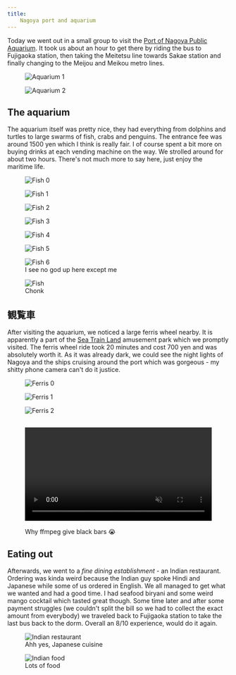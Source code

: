 ```yaml
---
title:
    Nagoya port and aquarium
---
```


Today we went out in a small group to visit the [Port of Nagoya Public
Aquarium](https://nagoyaaqua.jp/english/). It took us about an hour to get
there by riding the bus to Fujigaoka station, then taking the Meitetsu line
towards Sakae station and finally changing to the Meijou and Meikou metro
lines.

<div class="images">
<figure>
<img src="../res/nagoya_port/nagoya_aquarium_0.jpg" alt="Aquarium 1" />
</figure>
<figure>
<img src="../res/nagoya_port/nagoya_aquarium_1.jpg" alt="Aquarium 2" />
</figure>
</div>

## The aquarium

The aquarium itself was pretty nice, they had everything from dolphins and
turtles to large swarms of fish, crabs and penguins. The entrance fee was
around 1500 yen which I think is really fair. I of course spent a bit more on
buying drinks at each vending machine on the way. We strolled around for about
two hours. There's not much more to say here, just enjoy the maritime life.

<div class="images">
<figure><img src="../res/nagoya_port/fish_0.jpg" alt="Fish 0" />
</figure>
<figure><img src="../res/nagoya_port/fish_1.jpg" alt="Fish 1" />
</figure>
<figure><img src="../res/nagoya_port/fish_2.jpg" alt="Fish 2" />
</figure>
<figure><img src="../res/nagoya_port/fish_3.jpg" alt="Fish 3" />
</figure>
<figure><img src="../res/nagoya_port/fish_4.jpg" alt="Fish 4" />
</figure>
<figure><img src="../res/nagoya_port/fish_5.jpg" alt="Fish 5" />
</figure>
<figure><img src="../res/nagoya_port/fish_6.jpg" alt="Fish 6" />
<figcaption>
I see no god up here except me
</figcaption>
</figure>
<figure><img src="../res/nagoya_port/fish_7.jpg" alt="Fish" />
<figcaption>Chonk</figcaption></figure>
</div>

## 観覧車

After visiting the aquarium, we noticed a large ferris wheel nearby. It is
apparently a part of the [Sea Train
Land](https://www.aichi-now.jp/en/spots/detail/99/) amusement park which we
promptly visited. The ferris wheel ride took 20 minutes and cost 700 yen and
was absolutely worth it. As it was already dark, we could see the night lights
of Nagoya and the ships cruising around the port which was gorgeous - my
shitty phone camera can't do it justice.

<div class="images">
<figure><img src="../res/nagoya_port/ferris_0.jpg" alt="Ferris 0" />
</figure>
<figure><img src="../res/nagoya_port/ferris_1.jpg" alt="Ferris 1" />
</figure>
<figure><img src="../res/nagoya_port/ferris_2.jpg" alt="Ferris 2" />
</figure>
<figure><video autoplay muted loop style="width: 100%; margin: 1rem auto;">
    <source src="../res/nagoya_port/ferris.webm" type="video/webm">
</video>
<figcaption>Why ffmpeg give black bars 😭</figcaption></figure>
</div>

## Eating out

Afterwards, we went to a *fine dining establishment* - an Indian restaurant.
Ordering was kinda weird because the Indian guy spoke Hindi and Japanese while
some of us ordered in English. We all managed to get what we wanted and had a
good time. I had seafood biryani and some weird mango cocktail which tasted
great though. Some time later and after some payment struggles (we couldn't
split the bill so we had to collect the exact amount from everybody) we traveled
back to Fujigaoka station to take the last bus back to the dorm. Overall an
8/10 experience, would do it again.

<div class="images">
<figure><img src="../res/nagoya_port/indian_food_1.jpg" alt="Indian restaurant" />
<figcaption>Ahh yes, Japanese cuisine</figcaption></figure>
<figure><img src="../res/nagoya_port/indian_food_0.jpg" alt="Indian food" />
<figcaption>Lots of food</figcaption></figure>
</div>
